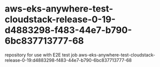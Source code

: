 # aws-eks-anywhere-test-cloudstack-release-0-19-d4883298-f483-44e7-b790-6bc837713777-68
repository for use with E2E test job aws-eks-anywhere-test-cloudstack-release-0-19:d4883298-f483-44e7-b790-6bc837713777-68

